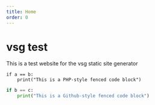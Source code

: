 ```yaml
---
title: Home
order: 0
---
```


# vsg test

This is a test website for the vsg static site generator

~~~~.python
if a == b:
    print("This is a PHP-style fenced code block")
~~~~

```python
if b == c:
    print("This is a Github-style fenced code block")
```

